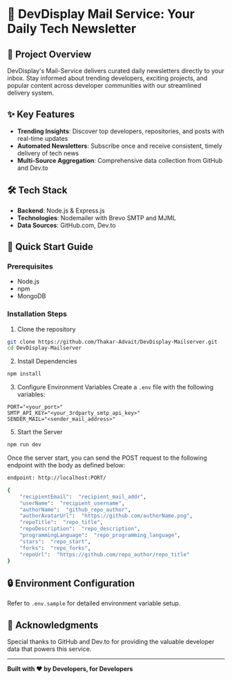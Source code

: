 
# 🚀 DevDisplay Mail Service: Your Daily Tech Newsletter

## 🌟 Project Overview

DevDisplay's Mail-Service delivers curated daily newsletters directly to your inbox. Stay informed about trending developers, exciting projects, and popular content across developer communities with our streamlined delivery system.

## ✨ Key Features

-   **Trending Insights**: Discover top developers, repositories, and posts with real-time updates
-   **Automated Newsletters**: Subscribe once and receive consistent, timely delivery of tech news
-   **Multi-Source Aggregation**: Comprehensive data collection from GitHub and Dev.to

## 🛠 Tech Stack

-   **Backend**: Node.js & Express.js
-   **Technologies**: Nodemailer with Brevo SMTP and MJML
-   **Data Sources**: GitHub.com, Dev.to

## 🚀 Quick Start Guide

### Prerequisites

-   Node.js
-   npm
-   MongoDB

### Installation Steps

1.  Clone the repository

```bash
git clone https://github.com/Thakar-Advait/DevDisplay-Mailserver.git
cd DevDisplay-Mailserver

```

2.  Install Dependencies

```bash
npm install

```

3.  Configure Environment Variables Create a `.env` file with the following variables:

```
PORT="<your_port>"
SMTP_API_KEY="<your_3rdparty_smtp_api_key>"
SENDER_MAIL="<sender_mail_address>"

```

5.  Start the Server

```bash
npm run dev

```

Once the server start, you can send the POST request to the following endpoint with the body as defined below:

```bash
endpoint: http://localhost:PORT/

```

```bash
{
	"recipientEmail":  "recipient_mail_addr",
	"userName":  "recipient_username",
	"authorName":  "github_repo_author",
	"authorAvatarUrl":  "https://github.com/authorName.png",
	"repoTitle":  "repo_title",
	"repoDescription":  "repo_description",
	"programmingLanguage":  "repo_programming_language",
	"stars":  "repo_start",
	"forks":  "repo_forks",
	"repoUrl":  "https://github.com/repo_author/repo_title"
}

```

## 🔒 Environment Configuration

Refer to `.env.sample` for detailed environment variable setup.

## 🙌 Acknowledgments

Special thanks to GitHub and Dev.to for providing the valuable developer data that powers this service.

----------

**Built with ❤️ by Developers, for Developers**